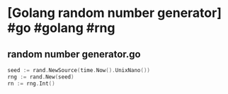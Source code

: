 # [Golang random number generator] #go #golang #rng

## random number generator.go

```go
seed := rand.NewSource(time.Now().UnixNano())
rng := rand.New(seed)
rn := rng.Int()
```

